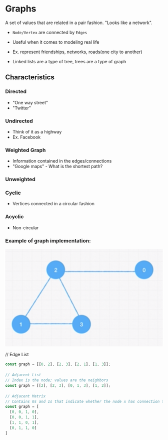 # Graphs 

A set of values that are related in a pair fashion. "Looks like a network".

- `Node/Vertex` are connected by `Edges`
- Useful when it comes to modeling real life
- Ex. represent friendships, networks, roads(one city to another)

- Linked lists are a type of tree, trees are a type of graph

## Characteristics
### Directed
  - "One way street"
  - "Twitter"


### Undirected
  - Think of it as a highway
  - Ex. Facebook

### Weighted Graph
  - Information contained in the edges/connections
  - "Google maps" - What is the shortest path?

### Unweighted

### Cyclic
  - Vertices connected in a circular fashion

### Acyclic
  - Non-circular 


### Example of graph implementation:
![example](example.png)

// Edge List 
```js
const graph = [[0, 2], [2, 3], [2, 1], [1, 3]];

// Adjacent List 
// Index is the node; values are the neighbors
const graph = [[2], [2, 3], [0, 1, 3], [1, 2]];

// Adjacent Matrix
// Contains 0s and 1s that indicate whether the node x has connection to node y
const graph = [
  [0, 0, 1, 0],
  [0, 0, 1, 1],
  [1, 1, 0, 1],
  [0, 1, 1, 0]
]
```